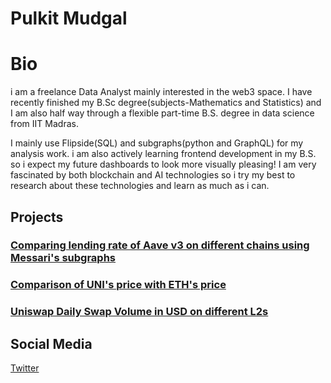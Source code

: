 # Pulkit Mudgal

# Bio
i am a freelance Data Analyst mainly interested in the web3 space. I have recently finished my B.Sc degree(subjects-Mathematics and Statistics) and I am also half way through a flexible part-time B.S. degree in data science from IIT Madras.

I mainly use Flipside(SQL) and subgraphs(python and GraphQL) for my analysis work. i am also actively learning frontend development in my B.S. so i expect my future dashboards to look more visually pleasing!
I am very fascinated by both blockchain and AI technologies so i try my best to research about these technologies and learn as much as i can.

## Projects
### [Comparing lending rate of Aave v3 on different chains using Messari's subgraphs](https://realguy33-aave-11-dashboard-cb05yj.streamlitapp.com/)
### [Comparison of UNI's price with ETH's price](https://app.flipsidecrypto.com/dashboard/comparison-of-un-is-price-with-et-hs-price-Tqp12A)
### [Uniswap Daily Swap Volume in USD on different L2s](https://realguy33-uni-chal-27-dashboard-lhl9gu.streamlitapp.com/)


## Social Media
[Twitter](https://twitter.com/yesyesy44977029)



